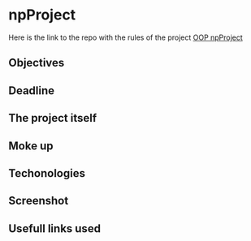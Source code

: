 # npProject
Here is the link to the repo with the rules of the project [OOP npProject](https://github.com/becodeorg/BXL-Swartz-3-21/tree/master/09-OOP-npProject)
## Objectives 
## Deadline
## The project itself 
## Moke up 
## Techonologies 
## Screenshot 
## Usefull links used 

